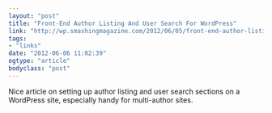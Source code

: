 ```yaml
---
layout: "post"
title: "Front-End Author Listing And User Search For WordPress"
link: "http://wp.smashingmagazine.com/2012/06/05/front-end-author-listing-user-search-wordpress/"
tags: 
- "links"
date: "2012-06-06 11:02:39"
ogtype: "article"
bodyclass: "post"
---
```


Nice article on setting up author listing and user search sections on a WordPress site, especially handy for multi-author sites.